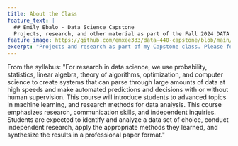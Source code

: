```yaml
---
title: About the Class
feature_text: |
  ## Emily Ebalo - Data Science Capstone
  Projects, research, and other material as part of the Fall 2024 DATA 440: Data Science Application Capstone class.
feature_image: https://github.com/emxee333/data-440-capstone/blob/main/assets/logos/1715881069218.jpeg
excerpt: "Projects and research as part of my Capstone class. Please feel free to look around my site."
---
```


From the syllabus: "For research in data science, we use probability, statistics, linear algebra, theory of algorithms, optimization, and computer science to create systems that can parse through large amounts of
data at high speeds and make automated predictions and decisions with or without human
supervision. This course will introduce students to advanced topics in machine learning, and
research methods for data analysis. This course emphasizes research, communication skills, and
independent inquiries. Students are expected to identify and analyze a data set of choice, conduct
independent research, apply the appropriate methods they learned, and synthesize the results in a
professional paper format."
